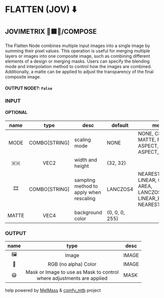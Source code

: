 # FLATTEN (JOV) ⬇️

## JOVIMETRIX 🔺🟩🔵/COMPOSE

The Flatten Node combines multiple input images into a single image by summing their pixel values. This operation is useful for merging multiple layers or images into one composite image, such as combining different elements of a design or merging masks. Users can specify the blending mode and interpolation method to control how the images are combined. Additionally, a matte can be applied to adjust the transparency of the final composite image.

#### OUTPUT NODE?: `False`

### INPUT

#### OPTIONAL

name|type|desc|default|meta
:---:|:---:|---|---|---
MODE|COMBO[STRING]|scaling mode|NONE|NONE, CROP, MATTE, FIT, ASPECT, ASPECT_SHORT
🇼🇭|VEC2|width and height|(32, 32)|
🎞️|COMBO[STRING]|sampling method to apply when rescaling|LANCZOS4|NEAREST, LINEAR, CUBIC, AREA, LANCZOS4, LINEAR_EXACT,<br>NEAREST_EXACT
MATTE|VEC4|background color|(0, 0, 0, 255)|

### OUTPUT

name|type|desc
:---:|:---:|---
🖼️|Image|IMAGE
🌈|RGB (no alpha) Color|IMAGE
😷|Mask or Image to use as Mask to control<br>where adjustments are applied|MASK

help powered by [MelMass](https://github.com/melMass) & [comfy_mtb](https://github.com/melMass/comfy_mtb) project